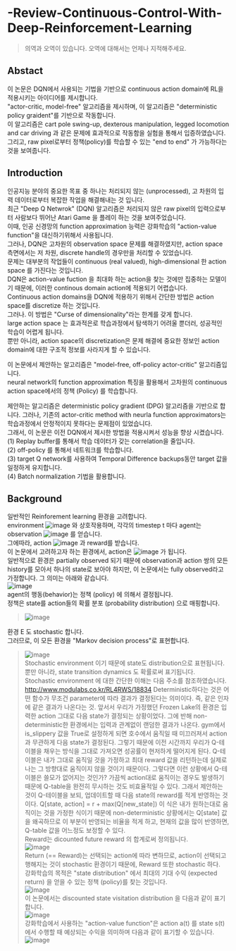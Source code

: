 # -Review-Continuous-Control-With-Deep-Reinforcement-Learning

> 의역과 오역이 있습니다. 오역에 대해서는 언제나 지적해주세요.

## Abstact
이 논문은 DQN에서 사용되는 기법을 기반으로 continuous action domain에 RL을 적용시키는 아이디어를 제시합니다.  
"actor-critic, model-free" 알고리즘을 제시하며, 이 알고리즘은 "deterministic policy graident"를 기반으로 작동합니다.  
이 알고리즘은 cart pole swing-up, dexterous manipulation, legged locomotion and car driving 과 같은 문제에 효과적으로 작동함을 실험을 통해서 입증하였습니다.  
그리고, raw pixel로부터 정책(policy)를 학습할 수 있는 "end to end" 가 가능하다는 것을 보여줍니다.

## Introduction
인공지능 분야의 중요한 목표 중 하나는 처리되지 않는 (unprocessed), 고 차원의 입력 데이터로부터 복잡한 작업을 해결해내는 것 입니다.  
최근 "Deep Q Netwrok" (DQN) 알고리즘은 처리되지 않은 raw pixel의 입력으로부터 사람보다 뛰어난 Atari Game 을 플레이 하는 것을 보여주었습니다.  
이때, 인공 신경망의 function approximation 능력은 강화학습의 "action-value function"을 대신하기위해서 사용됩니다.  
그러나, DQN은 고차원의 observation space 문제를 해결하였지만, action space 측면에서는 저 차원, discrete handle의 경우만을 처리할 수 있었습니다.  
문제는 대부분의 작업들이 continuous (real valued), high-dimensional 한 action space 를 가진다는 것입니다.  
DQN은 action-value fuction 을 최대화 하는 action을 찾는 것에만 집중하는 모델이기 때문에, 이러한 continous domain action에 적용되기 어렵습니다.  
Continuous action domains을 DQN에 적용하기 위해서 간단한 방법은 action space를 discretize 하는 것입니다.  
그러나. 이 방법은 "Curse of dimensionality"라는 한계를 갖게 합니다.  
large action space 는 효과적은로 학습과정에서 탐색하기 어려울 뿐더러, 성공적인 학습이 어렵게 됩니다.  
뿐만 아니라, action space의 discretization은 문제 해결에 중요한 정보인 action domain에 대한 구조적 정보를 사라지게 할 수 있습니다.  

이 논문에서 제안하는 알고리즘은 "model-free, off-policy actor-critic" 알고리즘입니다.  
neural network의 function approximation 특징을 활용해서 고차원의 continuous action space에서의 정책 (Policy) 를 학습합니다.  

제안하는 알고리즘은 deterministic policy gradient (DPG) 알고리즘을 기반으로 합니다. 그러나, 기존의 actor-critic method with neurla function approximators는 학습과정에서 안정적이지 못하다는 문제점이 있었습니다.  
그래서, 이 논문은 이전 DQN에서 제시한 방법을 적용시켜서 성능을 향상 시켰습니다.  
(1) Replay buffer를 통해서 학습 데이터가 갖는 correlation을 줄입니다.  
(2) off-policy 를 통해서 네트워크를 학습합니다.  
(3) target Q network를 사용하여 Temporal Difference backups동안 target 값을 일정하게 유지합니다.  
(4) Batch normalization 기법을 활용합니다.  

## Background
일반적인 Reinforement learning 환경을 고려합니다.  
environment ![image](https://user-images.githubusercontent.com/40893452/44575915-36d49780-a7c8-11e8-8c2d-505020fb3f8d.png) 와 상호작용하며, 각각의 timestep t 마다 agent는 observation ![image](https://user-images.githubusercontent.com/40893452/44575962-5a97dd80-a7c8-11e8-8f96-f11f79edefb9.png) 를 얻습니다.  
그에따라, action ![image](https://user-images.githubusercontent.com/40893452/44575996-70a59e00-a7c8-11e8-92fb-c47d402c6371.png) 과 reward를 받습니다.  
이 논문에서 고려하고자 하는 환경에서, action은 ![image](https://user-images.githubusercontent.com/40893452/44576050-903cc680-a7c8-11e8-9870-56d0beb84918.png) 가 됩니다.  
일반적으로 환경은 partially observed 되기 때문에 observation과 action 쌍의 모든 history를 모아서 하나의 state로 보아야 하지만, 이 논문에서는 fully observed라고 가정합니다. 그 의미는 아래와 같습니다.  
![image](https://user-images.githubusercontent.com/40893452/44576204-e7db3200-a7c8-11e8-9275-da9e6cb28f73.png)  
agent의 행동(behavior)는 정책 (policy) 에 의해서 결정됩니다.  
정책은 state를 action들의 확률 분포 (probability distribution) 으로 매핑합니다.  
> ![image](https://user-images.githubusercontent.com/40893452/44576281-1d801b00-a7c9-11e8-9d28-c4fc9a34d784.png)  

환경 E 도 stochastic 합니다.  
그러므로, 이 모든 환경을 "Markov decision process"로 표현합니다.  

> ![image](https://user-images.githubusercontent.com/40893452/44576430-7c459480-a7c9-11e8-8dc1-02a66698d89a.png)  
Stochastic environment 이기 때문에 state도 distribution으로 표현됩니다.  
뿐만 아니라, state transition dynamics 도 확률로써 표기됩니다.  
> Stochastic environment 에 대한 간단한 이해는 다음 주소를 참조하였습니다.  
> http://www.modulabs.co.kr/RL4RWS/18834
> Deterministic하다는 것은 어떤 함수가 무조건 parameter에 따라 결과가 결정된다는 의미이다.
즉, 같은 인자에 같은 결과가 나온다는 것. 앞서서 우리가 가정했던 Frozen Lake의 환경은
입력한 action 그대로 다음 state가 결정되는 상황이었다. 
그에 반해 non-deterministic한 환경에서는 입력과 관계없이 랜덤한 결과가 나온다.
gym에서 is_slippery 값을 True로 설정하게 되면 호수에서 움직일 때 미끄러져서 action과 무관하게
다음 state가 결정된다. 그렇기 때문에 이전 시간까지 우리가 Q-테이블을 채우는 방식을 그대로 가져오면
성공률이 현저하게 떨어지게 된다. Q-테이블은 내가 그대로 움직일 것을 가정하고 최대 reward 값을 리턴하는데
실제로 나는 그 방향대로 움직이지 않을 것이기 때문이다.
그렇다면 이런 상황에서 Q-테이블은 쓸모가 없어지는 것인가?
가끔씩 action대로 움직이는 경우도 발생하기 때문에 Q-table을 완전히 무시하는 것도 비효율적일 수 있다. 
그래서 제안하는 것이 Q-테이블을 보되, 업데이트할 때 다음 state의 reward를 적게 반영하는 것이다.
Q[state, action] = r + max(Q[new_state])
이 식은 내가 원하는대로 움직이는 것을 가정한 식이기 때문에 non-deterministic 상황에서는 Q[state] 값을 왜곡하므로
이 부분이 반영되는 비율을 적게 하고, 현재의 값을 많이 반영하면, Q-table 값을 어느정도 보정할 수 있다.  
Reward는 dicounted future reward 의 합계로써 정의됩니다.  
> ![image](https://user-images.githubusercontent.com/40893452/44576846-92a02000-a7ca-11e8-83c7-8e1f04c9ae46.png)   
Return (== Reward)는 선택되는 action에 따라 변하므로, action이 선택되고 행해지는 것이 stochastic 환경이기 때문에, Reward 또한
stochastic 하다.  
강화학습의 목적은 "state distribution" 에서 최대의 기대 수익 (expected return) 을 얻을 수 있는 정책 (policy)를 찾는 것입니다.  
> ![image](https://user-images.githubusercontent.com/40893452/44576977-e1e65080-a7ca-11e8-87d3-bc5004e8fd44.png)   
이 논문에서는 discounted state visitation distribution 을 다음과 같이 표기합니다.  
> ![image](https://user-images.githubusercontent.com/40893452/44577033-fde9f200-a7ca-11e8-8697-cb4a9b94718a.png)   
강화학습에서 사용하는 "action-value function"은 action a(t) 를 state s(t)에서 수행할 때 예상되는 수익을 의미하며 다음과 같이 표기할 수 있습니다.  
> ![image](https://user-images.githubusercontent.com/40893452/44577107-325dae00-a7cb-11e8-852d-9e39253ec7a0.png)  













